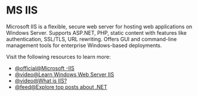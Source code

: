 # MS IIS

Microsoft IIS is a flexible, secure web server for hosting web applications on Windows Server. Supports ASP.NET, PHP, static content with features like authentication, SSL/TLS, URL rewriting. Offers GUI and command-line management tools for enterprise Windows-based deployments.

Visit the following resources to learn more:

- [@official@Microsoft -IIS](https://www.iis.net/)
- [@video@Learn Windows Web Server IIS](https://www.youtube.com/watch?v=1VdxPWwtISA)
- [@video@What is IIS?](https://www.youtube.com/watch?v=hPWSqEXOjQY)
- [@feed@Explore top posts about .NET](https://app.daily.dev/tags/.net?ref=roadmapsh)

